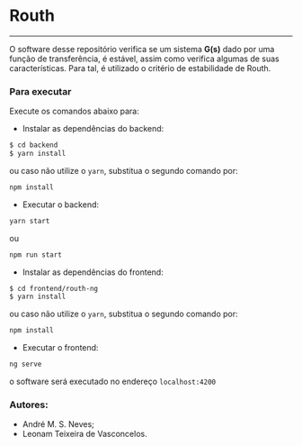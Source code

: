 # Routh
---
O software desse repositório verifica se um sistema **G(s)** dado por uma função de transferência, é estável, assim como verifica algumas de suas características. Para tal, é utilizado o critério de estabilidade de Routh.

### Para executar
Execute os comandos abaixo para:

* Instalar as dependências do backend:

```bash
$ cd backend
$ yarn install
```

ou caso não utilize o ```yarn```, substitua o segundo comando por:

```bash
npm install
```
* Executar o backend:

```bash
yarn start
```

ou

```bash
npm run start
```
* Instalar as dependências do frontend:

```bash
$ cd frontend/routh-ng
$ yarn install
```

ou caso não utilize o ```yarn```, substitua o segundo comando por:

```bash
npm install
```
* Executar o frontend:

```bash
ng serve
```

o software será executado no endereço ```localhost:4200```

### Autores:

* André M. S. Neves;
* Leonam Teixeira de Vasconcelos.
